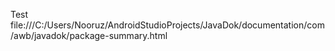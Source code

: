 Test   file:///C:/Users/Nooruz/AndroidStudioProjects/JavaDok/documentation/com/awb/javadok/package-summary.html
